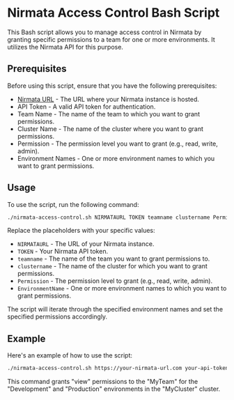 # Nirmata Access Control Bash Script

This Bash script allows you to manage access control in Nirmata by granting specific permissions to a team for one or more environments. It utilizes the Nirmata API for this purpose.

## Prerequisites

Before using this script, ensure that you have the following prerequisites:

- [Nirmata URL](https://www.nirmata.io/) - The URL where your Nirmata instance is hosted.
- API Token - A valid API token for authentication.
- Team Name - The name of the team to which you want to grant permissions.
- Cluster Name - The name of the cluster where you want to grant permissions.
- Permission - The permission level you want to grant (e.g., read, write, admin).
- Environment Names - One or more environment names to which you want to grant permissions.

## Usage

To use the script, run the following command:

```bash
./nirmata-access-control.sh NIRMATAURL TOKEN teamname clustername Permission EnvironmentName [EnvironmentName ...]
```

Replace the placeholders with your specific values:

- `NIRMATAURL` - The URL of your Nirmata instance.
- `TOKEN` - Your Nirmata API token.
- `teamname` - The name of the team you want to grant permissions to.
- `clustername` - The name of the cluster for which you want to grant permissions.
- `Permission` - The permission level to grant (e.g., read, write, admin).
- `EnvironmentName` - One or more environment names to which you want to grant permissions.

The script will iterate through the specified environment names and set the specified permissions accordingly.

## Example

Here's an example of how to use the script:

```bash
./nirmata-access-control.sh https://your-nirmata-url.com your-api-token MyTeam MyCluster view Development Production
```

This command grants "view" permissions to the "MyTeam" for the "Development" and "Production" environments in the "MyCluster" cluster.

